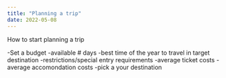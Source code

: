 ```yaml
---
title: "Planning a trip"
date: 2022-05-08
---
```



How to start planning a trip

-Set a budget
-available # days
-best time of the year to travel in target destination 
-restrictions/special entry requirements
-average ticket costs
-average accomondation costs
-pick a your destination
